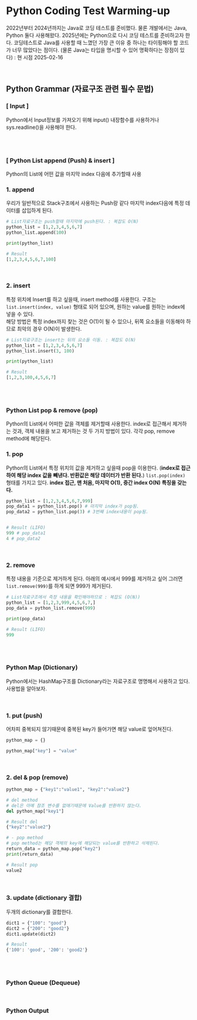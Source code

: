 # Python Coding Test Warming-up
<p>2022년부터 2024년까지는 Java로 코딩 테스트를 준비했다. 물론 개발에서는 Java, Python 둘다 사용해왔다. 2025년에는 Python으로 다시 코딩 테스트를 준비하고자 한다. 코딩테스트로 Java를 사용할 때 느꼈던 가장 큰 이유 중 하나는 타이핑해야 할 코드가 너무 많았다는 점이다. (물론 Java는 타입을 명시할 수 있어 명확하다는 장점이 있다)
: 현 시점 2025-02-16</p>

<br>

## Python Grammar (자료구조 관련 필수 문법)
<h3> <b>[ Input ]</b> </h3>
Python에서 Input정보를 가져오기 위해 input() 내장함수를 사용하거나 sys.readline()을 사용해야 한다.

<br><br>



<h3> <b>[ Python List append (Push) & insert ]</b> </h3>
Python의 List에 어떤 값을 마지막 index 다음에 추가할때 사용 

### 1. append
우리가 일반적으로 Stack구조에서 사용하는 Push랑 같다 마지막 index다음에 특정 데이터를 삽입하게 된다.

``` python
# List자료구조는 push할때 마지막에 push된다. : 복잡도 O(N)
python_list = [1,2,3,4,5,6,7]
python_list.append(100)

print(python_list)

# Result
[1,2,3,4,5,6,7,100]
```
<br>

### 2. insert
 특정 위치에 Insert를 하고 싶을때, insert method를 사용한다. 구조는 ```list.insert(index, value)``` 형태로 되어 있으며, 원하는 value를 원하는 index에 넣을 수 있다. <br>
해당 방법은 특정 index까지 찾는 것은 O(1)이 될 수 있으나, 뒤쪽 요소들을 이동해야 하므로 최악의 경우 O(N)이 발생한다.

``` python
# List자료구조는 insert는 뒤의 요소들 이동. : 복잡도 O(N)
python_list = [1,2,3,4,5,6,7]
python_list.insert(3, 100)

print(python_list)

# Result
[1,2,3,100,4,5,6,7]
```
<br><br>


<h3> Python List pop & remove (pop)</h3>

Python의 List에서 어떠한 값을 객체를 제거할때 사용한다. index로 접근해서 제거하는 것과, 객체 내용을 보고 제거하는 것 두 가지 방법이 있다. 각각 pop, remove method에 해당된다.

### 1. pop
Python의 List에서 특정 위치의 값을 제거하고 싶을때 pop을 이용한다. (<b>index로 접근하여 해당 index 값을 빼낸다. 반환값은 해당 데이터가 반환 된다.</b>) ``` list.pop(index) ``` 형태를 가지고 있다.
<b>index 접근, 맨 처음, 마지막 O(1), 중간 index O(N) 특징을 갖는다.</b>

``` python
python_list = [1,2,3,4,5,6,7,999]
pop_data1 = python_list.pop() # 마지막 index가 pop됨. 
pop_data2 = python_list.pop(3) # 3번째 index내용이 pop됨.


# Result (LIFO)
999 # pop_data1
4 # pop_data2

```
<br>


### 2. remove
특정 내용을 기준으로 제거하게 된다. 아래의 예시에서 999를 제거하고 싶어 그러면 ```list.remove(999)```를 하게 되면 999가 제거된다.

``` python
# List자료구조에서 즉정 내용을 확인해야하므로 : 복잡도 (O(N))
python_list = [1,2,3,999,4,5,6,7,]
pop_data = python_list.remove(999) 

print(pop_data)

# Result (LIFO)
999
```
<br><br>



<h3> Python Map (Dictionary) </h3>

Python에서는 HashMap구조를 Dictionary라는 자료구조로 명명해서 사용하고 있다. 사용법을 알아보자.

<br>

### 1. put (push)
어차피 중복되지 않기때문에 중복된 key가 들어가면 해당 value로 엎어쳐진다.
```python
python_map = {}

python_map["key"] = "value"

```
<br>

### 2. del & pop (remove)
```python
python_map = {"key1":"value1", "key2":"value2"}

# del method
# del은 아예 참조 변수를 없애기때문에 Value를 반환하지 않는다.
del python_map["key1"]

# Result del
{"key2":"value2"}

# - pop method
# pop method는 해당 객체의 key에 해당되는 value를 반환하고 삭제된다.
return_data = python_map.pop("key2")
print(return_data)

# Result pop
value2

```
<br>


### 3. update (dictionary 결합)
두개의 dictionary를 결합한다.
```python
dict1 = {"100": "good"}
dict2 = {"200": "good2"}
dict1.update(dict2)

# Result 
{'100': 'good', '200': 'good2'}
```


<br><br>


<h3> Python Queue (Dequeue) </h3>

<br>


<h3> Python Output </h3>